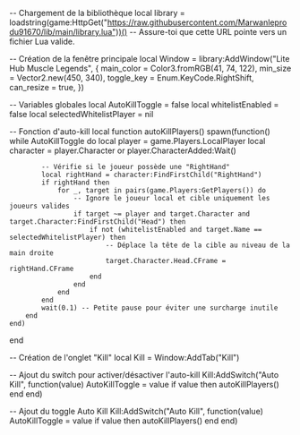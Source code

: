 -- Chargement de la bibliothèque
local library = loadstring(game:HttpGet("https://raw.githubusercontent.com/Marwanleprodu91670/lib/main/library.lua"))() -- Assure-toi que cette URL pointe vers un fichier Lua valide.

-- Création de la fenêtre principale
local Window = library:AddWindow("Lite Hub Muscle Legends", {
    main_color = Color3.fromRGB(41, 74, 122),
    min_size = Vector2.new(450, 340),
    toggle_key = Enum.KeyCode.RightShift,
    can_resize = true,
})

-- Variables globales
local AutoKillToggle = false
local whitelistEnabled = false
local selectedWhitelistPlayer = nil

-- Fonction d'auto-kill
local function autoKillPlayers()
    spawn(function()
        while AutoKillToggle do
            local player = game.Players.LocalPlayer
            local character = player.Character or player.CharacterAdded:Wait()

            -- Vérifie si le joueur possède une "RightHand"
            local rightHand = character:FindFirstChild("RightHand")
            if rightHand then
                for _, target in pairs(game.Players:GetPlayers()) do
                    -- Ignore le joueur local et cible uniquement les joueurs valides
                    if target ~= player and target.Character and target.Character:FindFirstChild("Head") then
                        if not (whitelistEnabled and target.Name == selectedWhitelistPlayer) then
                            -- Déplace la tête de la cible au niveau de la main droite
                            target.Character.Head.CFrame = rightHand.CFrame
                        end
                    end
                end
            end
            wait(0.1) -- Petite pause pour éviter une surcharge inutile
        end
    end)
end

-- Création de l'onglet "Kill"
local Kill = Window:AddTab("Kill")

-- Ajout du switch pour activer/désactiver l'auto-kill
Kill:AddSwitch("Auto Kill", function(value)
    AutoKillToggle = value
    if value then
        autoKillPlayers()
    end
end)

-- Ajout du toggle Auto Kill
Kill:AddSwitch("Auto Kill", function(value)
    AutoKillToggle = value
    if value then
        autoKillPlayers()
    end
end)
